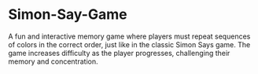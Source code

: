 # Simon-Say-Game
A fun and interactive memory game where players must repeat sequences of colors in the correct order, just like in the classic Simon Says game. The game increases difficulty as the player progresses, challenging their memory and concentration.
